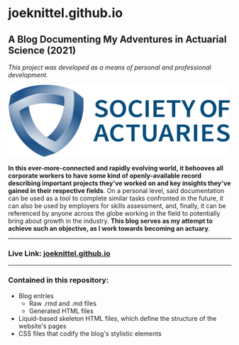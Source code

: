 # joeknittel.github.io

## A Blog Documenting My Adventures in Actuarial Science (2021)

*This project was developed as a means of personal and professional development.*

<img src = "https://github.com/JoeKnittel/joeknittel.github.io/blob/main/images/soa.jpg?raw=true" width = 500>

**In this ever-more-connected and rapidly evolving world, it behooves all corporate workers to have some kind of openly-available record describing important projects they've worked on and key insights they've gained in their respective fields**. On a personal level, said documentation can be used as a tool to complete similar tasks confronted in the future, it can also be used by employers for skills assessment, and, finally, it can be referenced by anyone across the globe working in the field to potentially bring about growth in the industry. **This blog serves as my attempt to achieve such an objective, as I work towards becoming an actuary**.

<hr>

### Live Link: <a href = "https://joeknittel.github.io/">joeknittel.github.io</a>

<hr>

### Contained in this repository:

- Blog entries
  - Raw .rmd and .md files 
  - Generated HTML files
- Liquid-based skeleton HTML files, which define the structure of the website's pages
- CSS files that codify the blog's stylistic elements
